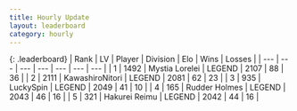 ```yaml
---
title: Hourly Update
layout: leaderboard
category: hourly
---
```


{: .leaderboard}
| Rank | LV | Player | Division | Elo | Wins | Losses |
| --- | --- | --- | --- | --- | --- | --- |
| <span data-change="0">1</span> | 1492 | <span title="ID: 315148">Mystia Lorelei</span> | LEGEND | <span data-change="0">2107</span> | <span data-change="0">88</span> | <span data-change="0">36</span> |
| <span data-change="0">2</span> | 2111 | <span title="ID: 164871">KawashiroNitori</span> | LEGEND | <span data-change="-18">2081</span> | <span data-change="2">62</span> | <span data-change="2">23</span> |
| <span data-change="0">3</span> | 935 | <span title="ID: 498412">LuckySpin</span> | LEGEND | <span data-change="0">2049</span> | <span data-change="0">41</span> | <span data-change="0">10</span> |
| <span data-change="0">4</span> | 165 | <span title="ID: 219412">Rudder Holmes</span> | LEGEND | <span data-change="0">2043</span> | <span data-change="0">46</span> | <span data-change="0">16</span> |
| <span data-change="0">5</span> | 321 | <span title="ID: 106555">Hakurei Reimu</span> | LEGEND | <span data-change="0">2042</span> | <span data-change="0">44</span> | <span data-change="0">16</span> |